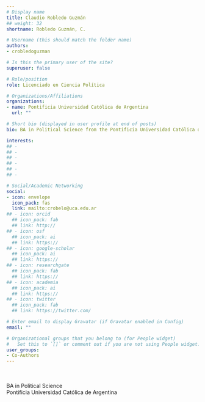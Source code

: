 ```yaml
---
# Display name
title: Claudio Robledo Guzmán
## weight: 32
shortname: Robledo Guzmán, C.

# Username (this should match the folder name)
authors:
- crobledoguzman

# Is this the primary user of the site?
superuser: false

# Role/position
role: Licenciado en Ciencia Política

# Organizations/Affiliations
organizations:
- name: Pontificia Universidad Católica de Argentina
  url: ""

# Short bio (displayed in user profile at end of posts)
bio: BA in Political Science from the Pontificia Universidad Católica de Argentina.

interests:
## -
## -
## -
## -
## -
## -

# Social/Academic Networking
social:
- icon: envelope
  icon_pack: fas
  link: mailto:crobelo@uca.edu.ar
## - icon: orcid
  ## icon_pack: fab
  ## link: http://
## - icon: osf
  ## icon_pack: ai
  ## link: https://
## - icon: google-scholar
  ## icon_pack: ai
  ## link: https://
## - icon: researchgate
  ## icon_pack: fab
  ## link: https://
## - icon: academia
  ## icon_pack: ai
  ## link: https://
## - icon: twitter
  ## icon_pack: fab
  ## link: https://twitter.com/

# Enter email to display Gravatar (if Gravatar enabled in Config)
email: ""

# Organizational groups that you belong to (for People widget)
#   Set this to `[]` or comment out if you are not using People widget.
user_groups:
- Co-Authors
---
```


\
\
BA in Political Science \
Pontificia Universidad Católica de Argentina
